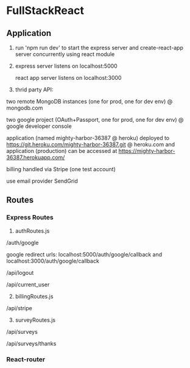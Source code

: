 # FullStackReact

## Application

1. run 'npm run dev' to start the express server and create-react-app server concurrently using react module

2. express server listens on localhost:5000

   react app server listens on localhost:3000

3. thrid party API: 

two remote MongoDB instances (one for prod, one for dev env) @ mongodb.com 

two google project (OAuth+Passport, one for prod, one for dev env) @ google developer console

application (named mighty-harbor-36387 @ heroku) deployed to https://git.heroku.com/mighty-harbor-36387.git @ heroku.com and application (production) can be accessed at https://mighty-harbor-36387.herokuapp.com/

billing handled via Stripe (one test account)

use email provider SendGrid

## Routes

### Express Routes

1. authRoutes.js

/auth/google

google redirect urls: localhost:5000/auth/google/callback and localhost:3000/auth/google/callback

/api/logout

/api/current_user 

2. billingRoutes.js

/api/stripe

3. surveyRoutes.js

/api/surveys

/api/surveys/thanks

### React-router
